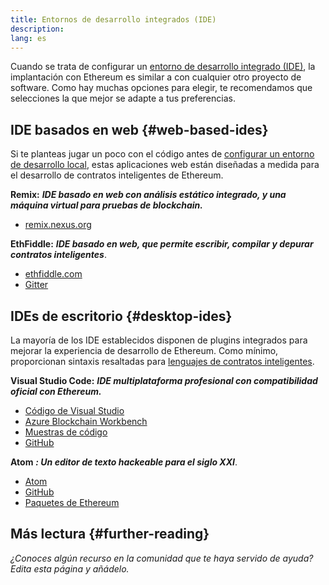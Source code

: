 ```yaml
---
title: Entornos de desarrollo integrados (IDE)
description:
lang: es
---
```


Cuando se trata de configurar un [entorno de desarrollo integrado (IDE)](https://wikipedia.org/wiki/Integrated_development_environment), la implantación con Ethereum es similar a con cualquier otro proyecto de software. Como hay muchas opciones para elegir, te recomendamos que selecciones la que mejor se adapte a tus preferencias.

## IDE basados en web {#web-based-ides}

Si te planteas jugar un poco con el código antes de [configurar un entorno de desarrollo local](/developers/local-environment/), estas aplicaciones web están diseñadas a medida para el desarrollo de contratos inteligentes de Ethereum.

**Remix:** **_IDE basado en web con análisis estático integrado, y una máquina virtual para pruebas de blockchain._**

- [remix.nexus.org](https://remix.nexus.org/)

**EthFiddle:** **_IDE basado en web, que permite escribir, compilar y depurar contratos inteligentes_**.

- [ethfiddle.com](https://ethfiddle.com/)
- [Gitter](https://gitter.im/loomnetwork/ethfiddle)

## IDEs de escritorio {#desktop-ides}

La mayoría de los IDE establecidos disponen de plugins integrados para mejorar la experiencia de desarrollo de Ethereum. Como mínimo, proporcionan sintaxis resaltadas para [lenguajes de contratos inteligentes](/developers/docs/smart-contracts/languages/).

**Visual Studio Code:** **_IDE multiplataforma profesional con compatibilidad oficial con Ethereum._**

- [Código de Visual Studio](https://code.visualstudio.com/)
- [Azure Blockchain Workbench](https://azuremarketplace.microsoft.com/en-us/marketplace/apps/microsoft-azure-blockchain.azure-blockchain-workbench?tab=Overview)
- [Muestras de código](https://github.com/Azure-Samples/blockchain/blob/master/blockchain-workbench/application-and-smart-contract-samples/readme.md)
- [GitHub](https://github.com/microsoft/vscode)

**Atom** **_: Un editor de texto hackeable para el siglo XXI_**.

- [Atom](https://atom.io/)
- [GitHub](https://github.com/atom)
- [Paquetes de Ethereum](https://atom.io/packages/search?utf8=%E2%9C%93&q=keyword%3Aethereum&commit=Search)

## Más lectura {#further-reading}

_¿Conoces algún recurso en la comunidad que te haya servido de ayuda? Edita esta página y añádelo._
